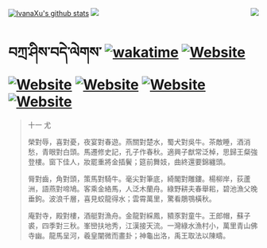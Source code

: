 [![IvanaXu's github stats](https://github-readme-stats.vercel.app/api?username=IvanaXu&theme=codeSTACKr)](https://github.com/anuraghazra/github-readme-stats)
<img align="right" src="https://github-readme-stats.vercel.app/api/top-langs/?username=IvanaXu&langs_count=8&theme=codeSTACKr" />
<img src="https://github-readme-stats.vercel.app/api/wakatime?username=IvanaXu&layout=compact&langs_count=8&theme=codeSTACKr&custom_title=Programming&nbsp;Times&nbsp;(Since&nbsp;Jul.29.2021)&range=all_time" />
# བཀྲ་ཤིས་བདེ་ལེགས་	[![wakatime](https://wakatime.com/badge/user/5043ee4a-e361-4607-9d47-d557f2005d05.svg)](https://wakatime.com/@5043ee4a-e361-4607-9d47-d557f2005d05)	[![Website](https://img.shields.io/website?label=&up_color=orange&up_message=Tianchi&url=https%3A%2F%2Fshields.io)](https://tianchi.aliyun.com/home/science/scienceDetail?userId=1095279182618)	[![Website](https://img.shields.io/website?label=&up_color=green&up_message=Yuque&url=https%3A%2F%2Fshields.io)](https://www.yuque.com/ivanaxu)	[![Website](https://img.shields.io/website?label=&up_color=yellow&up_message=Leetcode&url=https%3A%2F%2Fshields.io)](https://leetcode.cn/u/ivanaxu)	[![Website](https://img.shields.io/website?label=&up_color=violet&up_message=AIstudio&url=https%3A%2F%2Fshields.io)](https://aistudio.baidu.com/aistudio/personalcenter/thirdview/979775)	[![Website](https://img.shields.io/website?label=&up_color=red&up_message=Gitee&url=https%3A%2F%2Fshields.io)](https://gitee.com/IvanaXu)
> 十一 尤
> 
> 榮對辱，喜對憂，夜宴對春遊。燕關對楚水，蜀犬對吳牛。茶敵睡，酒消愁，青眼對白頭。馬遷修史記，孔子作春秋。適興子猷常泛棹，思歸王粲強登樓。窗下佳人，妝罷重將金插鬢；筵前舞妓，曲終還要錦纏頭。
> 
> 脣對齒，角對頭，策馬對騎牛。毫尖對筆底，綺閣對雕鏤。楊柳岸，荻蘆洲，語燕對啼鳩。客乘金絡馬，人泛木蘭舟。綠野耕夫春舉耜，碧池漁父晚垂鉤。波浪千層，喜見蛟龍得水；雲霄萬里，驚看鵰鶚橫秋。
> 
> 庵對寺，殿對樓，酒艇對漁舟。金龍對綵鳳，豶豕對童牛。王郎帽，蘇子裘，四季對三秋。峯巒扶地秀，江漢接天流。一灣綠水漁村小，萬里青山佛寺幽。龍馬呈河，羲皇闡微而畫卦；神龜出洛，禹王取法以陳疇。
>
